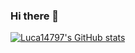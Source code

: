 ### Hi there 👋

[![Luca14797's GitHub stats](https://github-readme-stats.vercel.app/api?username=Luca14797&show_icons=true&theme=cobalt&show_icons=true&count_private=true)](https://github.com/anuraghazra/github-readme-stats)

<!--
**Luca14797/Luca14797** is a ✨ _special_ ✨ repository because its `README.md` (this file) appears on your GitHub profile.

Here are some ideas to get you started:

- 🔭 I’m currently working on ...
- 🌱 I’m currently learning ...
- 👯 I’m looking to collaborate on ...
- 🤔 I’m looking for help with ...
- 💬 Ask me about ...
- 📫 How to reach me: ...
- 😄 Pronouns: ...
- ⚡ Fun fact: ...
-->

